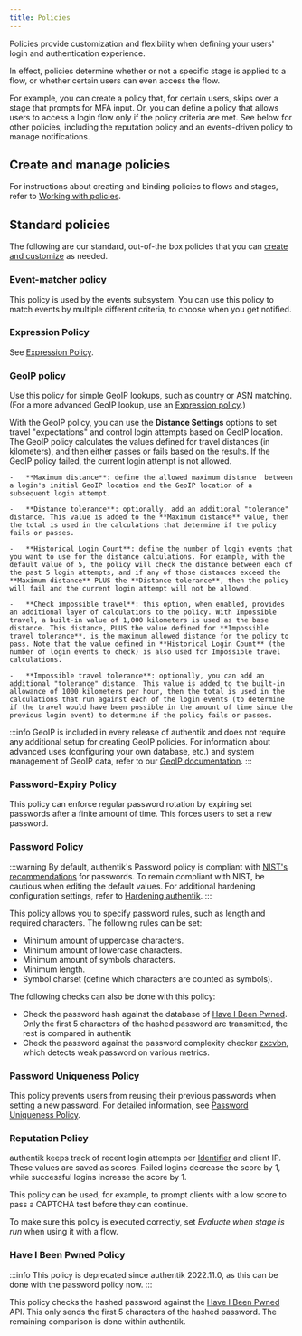```yaml
---
title: Policies
---
```


Policies provide customization and flexibility when defining your users' login and authentication experience.

In effect, policies determine whether or not a specific stage is applied to a flow, or whether certain users can even access the flow.

For example, you can create a policy that, for certain users, skips over a stage that prompts for MFA input. Or, you can define a policy that allows users to access a login flow only if the policy criteria are met. See below for other policies, including the reputation policy and an events-driven policy to manage notifications.

## Create and manage policies

For instructions about creating and binding policies to flows and stages, refer to [Working with policies](./working_with_policies.md).

## Standard policies

The following are our standard, out-of-the box policies that you can [create and customize](./working_with_policies.md) as needed.

### Event-matcher policy

This policy is used by the events subsystem. You can use this policy to match events by multiple different criteria, to choose when you get notified.

### Expression Policy

See [Expression Policy](./expression.mdx).

### GeoIP policy

Use this policy for simple GeoIP lookups, such as country or ASN matching. (For a more advanced GeoIP lookup, use an [Expression policy](./expression.mdx).)

With the GeoIP policy, you can use the **Distance Settings** options to set travel "expectations" and control login attempts based on GeoIP location. The GeoIP policy calculates the values defined for travel distances (in kilometers), and then either passes or fails based on the results. If the GeoIP policy failed, the current login attempt is not allowed.

    -   **Maximum distance**: define the allowed maximum distance  between a login's initial GeoIP location and the GeoIP location of a subsequent login attempt.

    -   **Distance tolerance**: optionally, add an additional "tolerance" distance. This value is added to the **Maximum distance** value, then the total is used in the calculations that determine if the policy fails or passes.

    -   **Historical Login Count**: define the number of login events that you want to use for the distance calculations. For example, with the default value of 5, the policy will check the distance between each of the past 5 login attempts, and if any of those distances exceed the **Maximum distance** PLUS the **Distance tolerance**, then the policy will fail and the current login attempt will not be allowed.

    -   **Check impossible travel**: this option, when enabled, provides an additional layer of calculations to the policy. With Impossible travel, a built-in value of 1,000 kilometers is used as the base distance. This distance, PLUS the value defined for **Impossible travel tolerance**, is the maximum allowed distance for the policy to pass. Note that the value defined in **Historical Login Count** (the number of login events to check) is also used for Impossible travel calculations.

    -   **Impossible travel tolerance**: optionally, you can add an additional "tolerance" distance. This value is added to the built-in allowance of 1000 kilometers per hour, then the total is used in the calculations that run against each of the login events (to determine if the travel would have been possible in the amount of time since the previous login event) to determine if the policy fails or passes.

:::info
GeoIP is included in every release of authentik and does not require any additional setup for creating GeoIP policies. For information about advanced uses (configuring your own database, etc.) and system management of GeoIP data, refer to our [GeoIP documentation](../../sys-mgmt/ops/geoip.mdx).
:::

### Password-Expiry Policy

This policy can enforce regular password rotation by expiring set passwords after a finite amount of time. This forces users to set a new password.

### Password Policy

:::warning
By default, authentik's Password policy is compliant with [NIST's recommendations](https://pages.nist.gov/800-63-4/sp800-63b.html#password) for passwords. To remain compliant with NIST, be cautious when editing the default values. For additional hardening configuration settings, refer to [Hardening authentik](../../security/security-hardening.md#password-policy).
:::

This policy allows you to specify password rules, such as length and required characters.
The following rules can be set:

- Minimum amount of uppercase characters.
- Minimum amount of lowercase characters.
- Minimum amount of symbols characters.
- Minimum length.
- Symbol charset (define which characters are counted as symbols).

The following checks can also be done with this policy:

- Check the password hash against the database of [Have I Been Pwned](https://haveibeenpwned.com/). Only the first 5 characters of the hashed password are transmitted, the rest is compared in authentik
- Check the password against the password complexity checker [zxcvbn](https://github.com/dropbox/zxcvbn), which detects weak password on various metrics.

### Password Uniqueness Policy

This policy prevents users from reusing their previous passwords when setting a new password. For detailed information, see [Password Uniqueness Policy](./unique_password.md).

### Reputation Policy

authentik keeps track of recent login attempts per [Identifier](../../add-secure-apps/flows-stages/stages/identification/#user-fields) and client IP. These values are saved as scores. Failed logins decrease the score by 1, while successful logins increase the score by 1.

This policy can be used, for example, to prompt clients with a low score to pass a CAPTCHA test before they can continue.

To make sure this policy is executed correctly, set _Evaluate when stage is run_ when using it with a flow.

### Have I Been Pwned Policy

:::info
This policy is deprecated since authentik 2022.11.0, as this can be done with the password policy now.
:::

This policy checks the hashed password against the [Have I Been Pwned](https://haveibeenpwned.com/) API. This only sends the first 5 characters of the hashed password. The remaining comparison is done within authentik.
